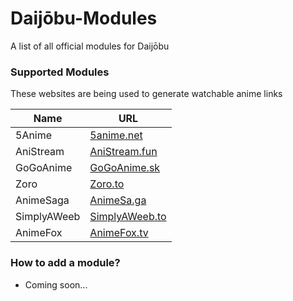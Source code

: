 # Daijōbu-Modules
A list of all official modules for Daijōbu


### Supported Modules

These websites are being used to generate watchable anime links

| Name | URL |
| ------ | ------ |
| 5Anime | [5anime.net](https://raw.githubusercontent.com/ScaryUnicorn/Daijobu-Modules/main/modules/5anime.json) |
| AniStream | [AniStream.fun](https://raw.githubusercontent.com/ScaryUnicorn/Daijobu-Modules/main/modules/anistream.json) |
| GoGoAnime | [GoGoAnime.sk](https://raw.githubusercontent.com/ScaryUnicorn/Daijobu-Modules/main/modules/gogoanime.json) |
| Zoro | [Zoro.to](https://raw.githubusercontent.com/ScaryUnicorn/Daijobu-Modules/main/modules/zoro.json) |
| AnimeSaga | [AnimeSa.ga](https://raw.githubusercontent.com/ScaryUnicorn/Daijobu-Modules/main/modules/animesa.ga.json) |
| SimplyAWeeb | [SimplyAWeeb.to](https://raw.githubusercontent.com/ScaryUnicorn/Daijobu-Modules/main/modules/SimplyAWeeb.to.json) |
| AnimeFox | [AnimeFox.tv](https://raw.githubusercontent.com/ScaryUnicorn/Daijobu-Modules/main/modules/AnimeFox.tv.json) |

### How to add a module?
- Coming soon...
